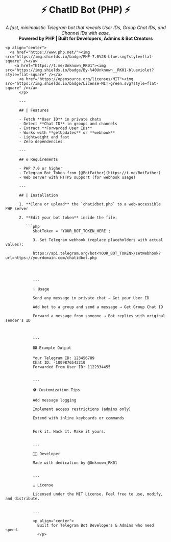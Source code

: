 <h1 align="center">⚡ ChatID Bot (PHP) ⚡</h1>
<p align="center">
  <i>A fast, minimalistic Telegram bot that reveals User IDs, Group Chat IDs, and Channel IDs with ease.</i><br>
    <b>Powered by PHP | Built for Developers, Admins & Bot Creators</b>
    </p>

    <p align="center">
      <a href="https://www.php.net/"><img src="https://img.shields.io/badge/PHP-7.0%2B-blue.svg?style=flat-square" /></a>
        <a href="https://t.me/Unknown_RK01"><img src="https://img.shields.io/badge/By-%40Unknown__RK01-blueviolet?style=flat-square" /></a>
          <a href="https://opensource.org/licenses/MIT"><img src="https://img.shields.io/badge/License-MIT-green.svg?style=flat-square" /></a>
          </p>

          ---

          ## 🚀 Features

          - Fetch **User ID** in private chats
          - Detect **Chat ID** in groups and channels
          - Extract **Forwarded User IDs**
          - Works with **getUpdates** or **webhook**
          - Lightweight and fast
          - Zero dependencies

          ---

          ## ⚙️ Requirements

          - PHP 7.0 or higher
          - Telegram Bot Token from [@BotFather](https://t.me/BotFather)
          - Web server with HTTPS support (for webhook usage)

          ---

          ## 🔧 Installation

          1. **Clone or upload** the `chatidbot.php` to a web-accessible PHP server

          2. **Edit your bot token** inside the file:

             ```php
                $botToken = 'YOUR_BOT_TOKEN_HERE';

                3. Set Telegram webhook (replace placeholders with actual values):

                https://api.telegram.org/bot<YOUR_BOT_TOKEN>/setWebhook?url=https://yourdomain.com/chatidbot.php




                ---

                💡 Usage

                Send any message in private chat → Get your User ID

                Add bot to a group and send a message → Get Group Chat ID

                Forward a message from someone → Bot replies with original sender's ID



                ---

                🖼️ Example Output

                Your Telegram ID: 123456789
                Chat ID: -1009876543210
                Forwarded From User ID: 1122334455


                ---

                🛠️ Customization Tips

                Add message logging

                Implement access restrictions (admins only)

                Extend with inline keyboards or commands


                Fork it. Hack it. Make it yours.


                ---

                👨‍💻 Developer

                Made with dedication by @Unknown_RK01


                ---

                ⚖️ License

                Licensed under the MIT License. Feel free to use, modify, and distribute.


                ---

                <p align="center">
                  Built for Telegram Bot Developers & Admins who need speed.
                  </p>

